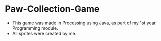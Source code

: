 # Paw-Collection-Game
- This game was made in Processing using Java, as part of my 1st year Programming module.
- All sprites were created by me.
